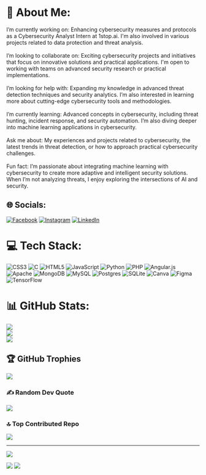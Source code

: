 # 💫 About Me:
I’m currently working on: Enhancing cybersecurity measures and protocols as a Cybersecurity Analyst Intern at 1stop.ai. I'm also involved in various projects related to data protection and threat analysis.<br><br>I’m looking to collaborate on: Exciting cybersecurity projects and initiatives that focus on innovative solutions and practical applications. I'm open to working with teams on advanced security research or practical implementations.<br><br>I’m looking for help with: Expanding my knowledge in advanced threat detection techniques and security analytics. I’m also interested in learning more about cutting-edge cybersecurity tools and methodologies.<br><br>I’m currently learning: Advanced concepts in cybersecurity, including threat hunting, incident response, and security automation. I’m also diving deeper into machine learning applications in cybersecurity.<br><br>Ask me about: My experiences and projects related to cybersecurity, the latest trends in threat detection, or how to approach practical cybersecurity challenges.<br><br>Fun fact: I’m passionate about integrating machine learning with cybersecurity to create more adaptive and intelligent security solutions. When I’m not analyzing threats, I enjoy exploring the intersections of AI and security.


## 🌐 Socials:
[![Facebook](https://img.shields.io/badge/Facebook-%231877F2.svg?logo=Facebook&logoColor=white)](https://facebook.com/rajeevlokesh.pathipati.98/) [![Instagram](https://img.shields.io/badge/Instagram-%23E4405F.svg?logo=Instagram&logoColor=white)](https://instagram.com/cyberking___rajeev) [![LinkedIn](https://img.shields.io/badge/LinkedIn-%230077B5.svg?logo=linkedin&logoColor=white)](https://linkedin.com/in/rajeev-lokesh-pathipati-290abb228) 

# 💻 Tech Stack:
![CSS3](https://img.shields.io/badge/css3-%231572B6.svg?style=for-the-badge&logo=css3&logoColor=white) ![C](https://img.shields.io/badge/c-%2300599C.svg?style=for-the-badge&logo=c&logoColor=white) ![HTML5](https://img.shields.io/badge/html5-%23E34F26.svg?style=for-the-badge&logo=html5&logoColor=white) ![JavaScript](https://img.shields.io/badge/javascript-%23323330.svg?style=for-the-badge&logo=javascript&logoColor=%23F7DF1E) ![Python](https://img.shields.io/badge/python-3670A0?style=for-the-badge&logo=python&logoColor=ffdd54) ![PHP](https://img.shields.io/badge/php-%23777BB4.svg?style=for-the-badge&logo=php&logoColor=white) ![Angular.js](https://img.shields.io/badge/angular.js-%23E23237.svg?style=for-the-badge&logo=angularjs&logoColor=white) ![Apache](https://img.shields.io/badge/apache-%23D42029.svg?style=for-the-badge&logo=apache&logoColor=white) ![MongoDB](https://img.shields.io/badge/MongoDB-%234ea94b.svg?style=for-the-badge&logo=mongodb&logoColor=white) ![MySQL](https://img.shields.io/badge/mysql-4479A1.svg?style=for-the-badge&logo=mysql&logoColor=white) ![Postgres](https://img.shields.io/badge/postgres-%23316192.svg?style=for-the-badge&logo=postgresql&logoColor=white) ![SQLite](https://img.shields.io/badge/sqlite-%2307405e.svg?style=for-the-badge&logo=sqlite&logoColor=white) ![Canva](https://img.shields.io/badge/Canva-%2300C4CC.svg?style=for-the-badge&logo=Canva&logoColor=white) ![Figma](https://img.shields.io/badge/figma-%23F24E1E.svg?style=for-the-badge&logo=figma&logoColor=white) ![TensorFlow](https://img.shields.io/badge/TensorFlow-%23FF6F00.svg?style=for-the-badge&logo=TensorFlow&logoColor=white)
# 📊 GitHub Stats:
![](https://github-readme-stats.vercel.app/api?username=rajeevlokesh77&theme=dark&hide_border=false&include_all_commits=false&count_private=false)<br/>
![](https://github-readme-streak-stats.herokuapp.com/?user=rajeevlokesh77&theme=dark&hide_border=false)<br/>
![](https://github-readme-stats.vercel.app/api/top-langs/?username=rajeevlokesh77&theme=dark&hide_border=false&include_all_commits=false&count_private=false&layout=compact)

## 🏆 GitHub Trophies
![](https://github-profile-trophy.vercel.app/?username=rajeevlokesh77&theme=radical&no-frame=false&no-bg=true&margin-w=4)

### ✍️ Random Dev Quote
![](https://quotes-github-readme.vercel.app/api?type=horizontal&theme=radical)

### 🔝 Top Contributed Repo
![](https://github-contributor-stats.vercel.app/api?username=rajeevlokesh77&limit=5&theme=dark&combine_all_yearly_contributions=true)

---
[![](https://visitcount.itsvg.in/api?id=rajeevlokesh77&icon=0&color=0)](https://visitcount.itsvg.in)

[![](https://visitcount.itsvg.in/api?id=Pathipatirajeevlokesh&label=Profile%20Views&pretty=false)](https://visitcount.itsvg.in)
<a href="https://visitcount.itsvg.in">
  <img src="https://visitcount.itsvg.in/api?id=Pathipatirajeevlokesh&label=Profile%20Views&pretty=false" />
</a>

<!-- Proudly created with GPRM ( https://gprm.itsvg.in ) -->
